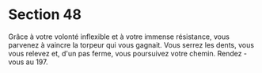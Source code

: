 # Section 48

Grâce à votre volonté inflexible et à votre immense résistance, vous parvenez à vaincre la
torpeur qui vous gagnait. Vous serrez les dents, vous vous relevez et, d'un pas ferme,
vous poursuivez votre chemin. Rendez -vous au 197.
